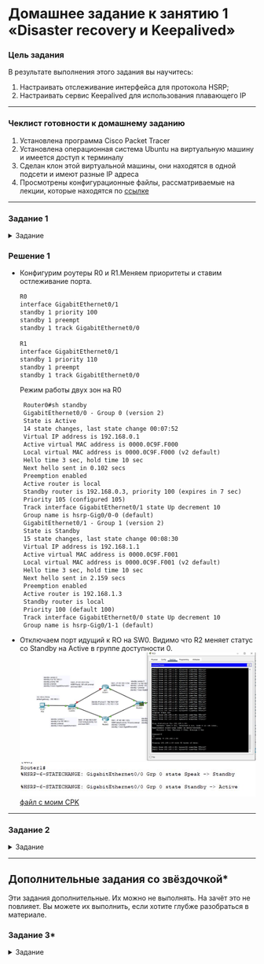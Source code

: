 # Домашнее задание к занятию 1 «Disaster recovery и Keepalived»

### Цель задания
В результате выполнения этого задания вы научитесь:
1. Настраивать отслеживание интерфейса для протокола HSRP;
2. Настраивать сервис Keepalived для использования плавающего IP

------

### Чеклист готовности к домашнему заданию

1. Установлена программа Cisco Packet Tracer
2. Установлена операционная система Ubuntu на виртуальную машину и имеется доступ к терминалу
3. Сделан клон этой виртуальной машины, они находятся в одной подсети и имеют разные IP адреса
4. Просмотрены конфигурационные файлы, рассматриваемые на лекции, которые находятся по [ссылке](1/)

------


### Задание 1
<details>
  <summary>Задание</summary>  
- Дана [схема](1/hsrp_advanced.pkt) для Cisco Packet Tracer, рассматриваемая в лекции.
- На данной схеме уже настроено отслеживание интерфейсов маршрутизаторов Gi0/1 (для нулевой группы)
- Необходимо аналогично настроить отслеживание состояния интерфейсов Gi0/0 (для первой группы).
- Для проверки корректности настройки, разорвите один из кабелей между одним из маршрутизаторов и Switch0 и запустите ping между PC0 и Server0.
- На проверку отправьте получившуюся схему в формате pkt и скриншот, где виден процесс настройки маршрутизатора.
 </details>
 
 ### Решение 1
 
 - Конфигурим роутеры R0 и R1.Меняем приоритеты и ставим остлеживание порта.
	```
	R0
	interface GigabitEthernet0/1
	standby 1 priority 100
	standby 1 preempt
	standby 1 track GigabitEthernet0/0

	R1
	interface GigabitEthernet0/1
	standby 1 priority 110
	standby 1 preempt
	standby 1 track GigabitEthernet0/0
	```
   Режим работы двух зон на R0
   ```
    Router0#sh standby 
	GigabitEthernet0/0 - Group 0 (version 2)
	State is Active
    14 state changes, last state change 00:07:52
	Virtual IP address is 192.168.0.1
	Active virtual MAC address is 0000.0C9F.F000
    Local virtual MAC address is 0000.0C9F.F000 (v2 default)
	Hello time 3 sec, hold time 10 sec
    Next hello sent in 0.102 secs
	Preemption enabled
	Active router is local
	Standby router is 192.168.0.3, priority 100 (expires in 7 sec)
	Priority 105 (configured 105)
    Track interface GigabitEthernet0/1 state Up decrement 10
	Group name is hsrp-Gig0/0-0 (default)
	GigabitEthernet0/1 - Group 1 (version 2)
	State is Standby
    15 state changes, last state change 00:08:30
	Virtual IP address is 192.168.1.1
	Active virtual MAC address is 0000.0C9F.F001
    Local virtual MAC address is 0000.0C9F.F001 (v2 default)
	Hello time 3 sec, hold time 10 sec
    Next hello sent in 2.159 secs
	Preemption enabled
	Active router is 192.168.1.3
	Standby router is local
	Priority 100 (default 100)
	Track interface GigabitEthernet0/0 state Up decrement 10
	Group name is hsrp-Gig0/1-1 (default)
   ```
- Отключаем порт идущий к RO на SW0.
  Видимо что R2 меняет статус со Standby на Active в группе доступности 0.
  ![1](https://github.com/Pomidor20/notology/blob/15c945e85b6fc1dd3c33a93a97420ea6559f0ebe/Netology/Fault%20tolerance/HM-1/pic/1.JPG)  
  ![1.1](https://github.com/Pomidor20/notology/blob/15c945e85b6fc1dd3c33a93a97420ea6559f0ebe/Netology/Fault%20tolerance/HM-1/pic/1.1.JPG)  
  [файл c моим СPK](https://github.com/Pomidor20/notology/blob/bc2e58621c5cbd15ffc9c8e7d71057c56d97f3de/Netology/Fault%20tolerance/HM-1/files/hsrp-advanced.pkt)  

------


### Задание 2
<details>
  <summary>Задание</summary>  
- Запустите две виртуальные машины Linux, установите и настройте сервис Keepalived как в лекции, используя пример конфигурационного [файла](1/keepalived-simple.conf).
- Настройте любой веб-сервер (например, nginx или simple python server) на двух виртуальных машинах
- Напишите Bash-скрипт, который будет проверять доступность порта данного веб-сервера и существование файла index.html в root-директории данного веб-сервера.
- Настройте Keepalived так, чтобы он запускал данный скрипт каждые 3 секунды и переносил виртуальный IP на другой сервер, если bash-скрипт завершался с кодом, отличным от нуля (то есть порт веб-сервера был недоступен или отсутствовал index.html). Используйте для этого секцию vrrp_script
- На проверку отправьте получившейся bash-скрипт и конфигурационный файл keepalived, а также скриншот с демонстрацией переезда плавающего ip на другой сервер в случае недоступности порта или файла index.html
 </details>

------

## Дополнительные задания со звёздочкой*

Эти задания дополнительные. Их можно не выполнять. На зачёт это не повлияет. Вы можете их выполнить, если хотите глубже разобраться в материале.
 
### Задание 3*
<details>
  <summary>Задание</summary>  
- Изучите дополнительно возможность Keepalived, которая называется vrrp_track_file
- Напишите bash-скрипт, который будет менять приоритет внутри файла в зависимости от нагрузки на виртуальную машину (можно разместить данный скрипт в cron и запускать каждую минуту). Рассчитывать приоритет можно, например, на основании Load average.
- Настройте Keepalived на отслеживание данного файла.
- Нагрузите одну из виртуальных машин, которая находится в состоянии MASTER и имеет активный виртуальный IP и проверьте, чтобы через некоторое время она перешла в состояние SLAVE из-за высокой нагрузки и виртуальный IP переехал на другой, менее нагруженный сервер.
- Попробуйте выполнить настройку keepalived на третьем сервере и скорректировать при необходимости формулу так, чтобы плавающий ip адрес всегда был прикреплен к серверу, имеющему наименьшую нагрузку.
- На проверку отправьте получившийся bash-скрипт и конфигурационный файл keepalived, а также скриншоты логов keepalived с серверов при разных нагрузках
 </details>

